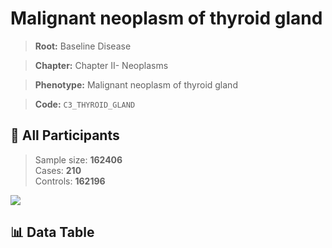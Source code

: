 # Malignant neoplasm of thyroid gland

> **Root:** Baseline Disease  

> **Chapter:** Chapter II- Neoplasms  

> **Phenotype:** Malignant neoplasm of thyroid gland  

> **Code:** `C3_THYROID_GLAND`

## 🧪 All Participants  
> Sample size: **162406**  
> Cases: **210**  
> Controls: **162196**
<img src="/Sensitive/Figures/ALL/Incidence/C3_THYROID_GLAND.png"/>

## 📊 Data Table
<CsvTableMRF src="/Sensitive/Data/ALL/Incidence/COX_C3_THYROID_GLAND.csv"/>

